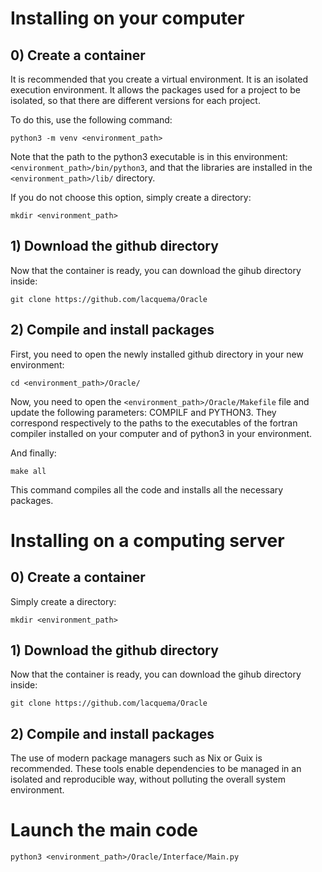 # Installing on your computer

## 0) Create a container

It is recommended that you create a virtual environment. It is an isolated execution environment. It allows the packages used for a project to be isolated, so that there are different versions for each project.

To do this, use the following command: 

`python3 -m venv <environment_path>`

Note that the path to the python3 executable is in this environment: `<environment_path>/bin/python3`, and that the libraries are installed in the `<environment_path>/lib/` directory.

If you do not choose this option, simply create a directory:

`mkdir <environment_path>`


## 1) Download the github directory

Now that the container is ready, you can download the gihub directory inside:

`git clone https://github.com/lacquema/Oracle`


## 2) Compile and install packages

First, you need to open the newly installed github directory in your new environment:

`cd <environment_path>/Oracle/`

Now, you need to open the `<environment_path>/Oracle/Makefile` file and update the following parameters: COMPILF and PYTHON3. They correspond respectively to the paths to the executables of the fortran compiler installed on your computer and of python3 in your environment.

And finally:

`make all`

This command compiles all the code and installs all the necessary packages.




# Installing on a computing server

## 0) Create a container

Simply create a directory:

`mkdir <environment_path>`

## 1) Download the github directory

Now that the container is ready, you can download the gihub directory inside:

`git clone https://github.com/lacquema/Oracle`

## 2) Compile and install packages

The use of modern package managers such as Nix or Guix is recommended. These tools enable dependencies to be managed in an isolated and reproducible way, without polluting the overall system environment.






# Launch the main code

`python3 <environment_path>/Oracle/Interface/Main.py`


